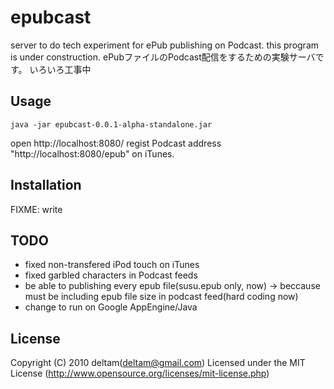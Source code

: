 # epubcast

server to do tech experiment for ePub publishing on Podcast.
this program is under construction.
ePubファイルのPodcast配信をするための実験サーバです。
いろいろ工事中

## Usage

    java -jar epubcast-0.0.1-alpha-standalone.jar
    
open http://localhost:8080/
regist Podcast address "http://localhost:8080/epub" on iTunes.

## Installation

FIXME: write

## TODO
* fixed non-transfered iPod touch on iTunes
* fixed garbled characters in Podcast feeds
* be able to publishing every epub file(susu.epub only, now)
  -> beccause must be including epub file size in podcast feed(hard coding now)
* change to run on Google AppEngine/Java

## License

Copyright (C) 2010 deltam(deltam@gmail.com)
Licensed under the MIT License (http://www.opensource.org/licenses/mit-license.php)
